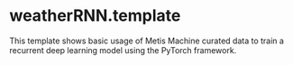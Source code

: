 # weatherRNN.template
This template shows basic usage of Metis Machine curated data to train a recurrent deep learning model using the PyTorch framework. 

